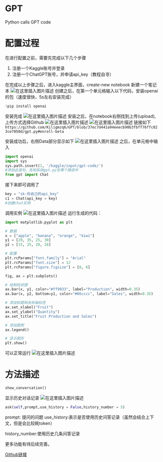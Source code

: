 # GPT
Python calls GPT code
# 配置过程
在进行配置之前，需要先完成以下几个步骤
 1. 注册一个Kaggle账号并登录
 2. 注册一个ChatGPT账号，并申请api_key（教程自寻）

在完成以上步骤之后，进入kaggle主界面，create-new notebook 新建一个笔记本
![在这里插入图片描述](https://img-blog.csdnimg.cn/d520a2cc888543c897c9368009b7d783.png)
创建之后，在第一个单元格输入以下代码，安装openai的包（速度很快，5s左右安装完成）
```python
!pip install openai
```
安装完成
![在这里插入图片描述](https://img-blog.csdnimg.cn/54c39e81742042b480982e39f47f2e98.png)
安装之后，在notebook右侧找到上传(upload),上传方式选择Github
![在这里插入图片描述](https://img-blog.csdnimg.cn/b4e8d9832a2d470ca12bb422dc683422.png)
![在这里插入图片描述](https://img-blog.csdnimg.cn/a460dbcfe08c4a7fb21497f23982c609.png)
链接如下
`
https://github.com/Kiligmzq6/GPT/blob/37ec7d441a94eeecb90b3fbff76ffc823ce7050d/gpt.py#enroll-beta
`

安装成功后，右侧Data部分显示如下
![在这里插入图片描述](https://img-blog.csdnimg.cn/b101f297783d4e37a553fee36538afb4.png)
之后，在单元格中输入

```python
import openai
import sys
sys.path.insert(1, '/kaggle/input/gpt-code/') 
#添加此语句，告知系统gpt.py在哪个路径中
from gpt import Chat
```
接下来即可调用了

```python
key = "sk-你自己的api_key" 
c1 = Chat(api_key = key)
#创建chat实例
```
调用实例
![在这里插入图片描述](https://img-blog.csdnimg.cn/5f77c19fc9c1494ba87d8b31c67d9e70.png)
运行生成的代码：

```python
import matplotlib.pyplot as plt

# 数据
x = ["apple", "banana", "orange", "kiwi"]
y1 = [20, 35, 25, 30]
y2 = [15, 25, 20, 28]

# 配置
plt.rcParams["font.family"] = "Arial"
plt.rcParams["font.size"] = 12
plt.rcParams["figure.figsize"] = [8, 6]

fig, ax = plt.subplots()

# 绘制柱状图
ax.bar(x, y1, color="#ff9933", label="Production", width=0.35)
ax.bar(x, y2, bottom=y1, color="#66cccc", label="Sales", width=0.35)

# 添加标题和坐标轴标签
ax.set_xlabel("Fruit")
ax.set_ylabel("Quantity")
ax.set_title("Fruit Production and Sales")

# 添加图例
ax.legend()

# 显示图形
plt.show()
```
可以正常运行
![在这里插入图片描述](https://img-blog.csdnimg.cn/7e8cabe34dd4474c94f8e37a8a5cb941.png)
# 方法描述

```python
show_conversation()
```
显示历史对话记录
![在这里插入图片描述](https://img-blog.csdnimg.cn/5ed7e010dd6d425fa463dd832a6c6902.png)

```python
ask(self,prompt,use_history = False,history_number = 5)
```
prompt: 提问的问题
use_history:表示是否使用历史问答记录（虽然会结合上下文，但是会比较耗token）

history_number:使用历史几条问答记录

更多功能有待后续完善。

[Github链接](https://github.com/Kiligmzq6/GPT)
